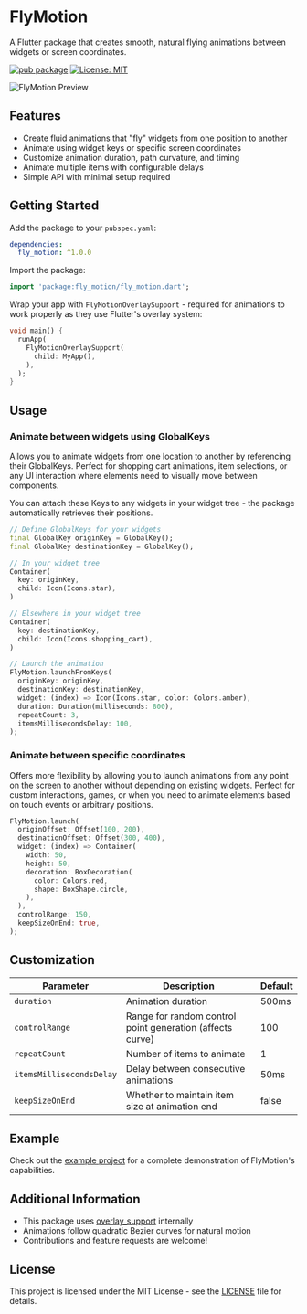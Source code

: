 # FlyMotion

A Flutter package that creates smooth, natural flying animations between widgets or screen coordinates.

[![pub package](https://img.shields.io/pub/v/fly_motion.svg)](https://pub.dev/packages/fly_motion)
[![License: MIT](https://img.shields.io/badge/License-MIT-yellow.svg)](https://opensource.org/licenses/MIT)

![FlyMotion Preview](https://github.com/user-attachments/assets/f8652641-f70e-4717-9ed1-eafc2e27e5bd)

## Features

- Create fluid animations that "fly" widgets from one position to another
- Animate using widget keys or specific screen coordinates
- Customize animation duration, path curvature, and timing
- Animate multiple items with configurable delays
- Simple API with minimal setup required

## Getting Started

Add the package to your `pubspec.yaml`:

```yaml
dependencies:
  fly_motion: ^1.0.0
```

Import the package:

```dart
import 'package:fly_motion/fly_motion.dart';
```

Wrap your app with `FlyMotionOverlaySupport` - required for animations to work properly as they use Flutter's overlay system:

```dart
void main() {
  runApp(
    FlyMotionOverlaySupport(
      child: MyApp(),
    ),
  );
}
```

## Usage

### Animate between widgets using GlobalKeys
Allows you to animate widgets from one location to another by referencing their GlobalKeys. Perfect for shopping cart animations, item selections, or any UI interaction where elements need to visually move between components.

You can attach these Keys to any widgets in your widget tree - the package automatically retrieves their positions.

```dart
// Define GlobalKeys for your widgets
final GlobalKey originKey = GlobalKey();
final GlobalKey destinationKey = GlobalKey();

// In your widget tree
Container(
  key: originKey,
  child: Icon(Icons.star),
)

// Elsewhere in your widget tree
Container(
  key: destinationKey,
  child: Icon(Icons.shopping_cart),
)

// Launch the animation
FlyMotion.launchFromKeys(
  originKey: originKey,
  destinationKey: destinationKey,
  widget: (index) => Icon(Icons.star, color: Colors.amber),
  duration: Duration(milliseconds: 800),
  repeatCount: 3,
  itemsMillisecondsDelay: 100,
);
```

### Animate between specific coordinates
Offers more flexibility by allowing you to launch animations from any point on the screen to another without depending on existing widgets. Perfect for custom interactions, games, or when you need to animate elements based on touch events or arbitrary positions.

```dart
FlyMotion.launch(
  originOffset: Offset(100, 200),
  destinationOffset: Offset(300, 400),
  widget: (index) => Container(
    width: 50,
    height: 50,
    decoration: BoxDecoration(
      color: Colors.red,
      shape: BoxShape.circle,
    ),
  ),
  controlRange: 150,
  keepSizeOnEnd: true,
);
```

## Customization

| Parameter                | Description                                               | Default |
| ------------------------ | --------------------------------------------------------- | ------- |
| `duration`               | Animation duration                                        | 500ms   |
| `controlRange`           | Range for random control point generation (affects curve) | 100     |
| `repeatCount`            | Number of items to animate                                | 1       |
| `itemsMillisecondsDelay` | Delay between consecutive animations                      | 50ms    |
| `keepSizeOnEnd`          | Whether to maintain item size at animation end            | false   |

## Example
Check out the [example project](https://github.com/flogiroud/fly_motion/tree/main/example) for a complete demonstration of FlyMotion's capabilities.

## Additional Information

- This package uses [overlay_support](https://pub.dev/packages/overlay_support) internally
- Animations follow quadratic Bezier curves for natural motion
- Contributions and feature requests are welcome!

## License

This project is licensed under the MIT License - see the [LICENSE](LICENSE) file for details.
